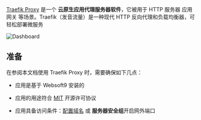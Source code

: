 [Traefik Proxy](https://traefik.io/traefik/) 是一个 **云原生应用代理服务器软件**，它被用于 HTTP 服务器 应用网关  等场景。Traefik（发音流量）是一种现代 HTTP 反向代理和负载均衡器，可轻松部署微服务


![Dashboard](https://libs.websoft9.com/Websoft9/DocsPicture/zh/traefik/traefik-gui-websoft9.webp)


## 准备

在参阅本文档使用 Traefik Proxy 时，需要确保如下几点：

- 应用是基于 Websoft9 安装的

- 应用的用途符合 [MIT](https://opensource.org/licenses/MIT) 开源许可协议

- 应用具备访问条件：[配置域名](./guide/appsetdomain) 或 **服务器安全组**开启网外端口